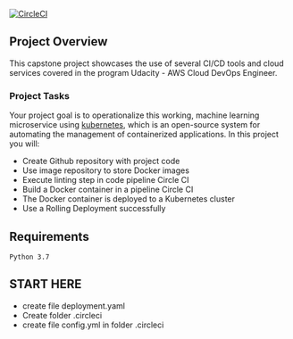 [![CircleCI](https://circleci.com/gh/nghia-hoang/project5.svg?style=svg)](https://circleci.com/gh/nghia-hoang/project5)

## Project Overview

This capstone project showcases the use of several CI/CD tools and cloud services covered in the program Udacity - AWS Cloud DevOps Engineer.

### Project Tasks

Your project goal is to operationalize this working, machine learning microservice using [kubernetes](https://kubernetes.io/), which is an open-source system for automating the management of containerized applications. In this project you will:
* Create Github repository with project code
* Use image repository to store Docker images
* Execute linting step in code pipeline Circle CI
* Build a Docker container in a pipeline Circle CI
* The Docker container is deployed to a Kubernetes cluster
* Use a Rolling Deployment successfully

## Requirements
    Python 3.7

## START HERE
    
* create file deployment.yaml
* Create folder .circleci
* create file config.yml in folder .circleci
